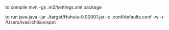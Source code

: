
to compile 
mvn -gs .m2/settings.xml package

to run java 
java -jar ./target/Huhula-0.00001.jar -c .conf/defaults.conf -w -r /Users/ivasilchikov/spot

